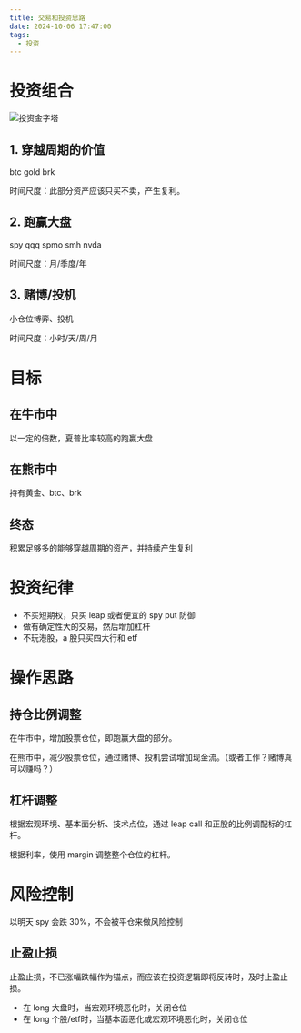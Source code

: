 ```yaml
---
title: 交易和投资思路
date: 2024-10-06 17:47:00
tags:
  - 投资
---
```


# 投资组合

![投资金字塔](images/invest_pyramid.png)

## 1. 穿越周期的价值

btc gold brk

时间尺度：此部分资产应该只买不卖，产生复利。

## 2. 跑赢大盘

spy qqq spmo smh nvda

时间尺度：月/季度/年

## 3. 赌博/投机

小仓位博弈、投机

时间尺度：小时/天/周/月

# 目标

## 在牛市中

以一定的倍数，夏普比率较高的跑赢大盘

## 在熊市中

持有黄金、btc、brk

## 终态
积累足够多的能够穿越周期的资产，并持续产生复利

# 投资纪律

- 不买短期权，只买 leap 或者便宜的 spy put 防御
- 做有确定性大的交易，然后增加杠杆
- 不玩港股，a 股只买四大行和 etf

# 操作思路

## 持仓比例调整

在牛市中，增加股票仓位，即跑赢大盘的部分。

在熊市中，减少股票仓位，通过赌博、投机尝试增加现金流。（或者工作？赌博真可以赚吗？）

## 杠杆调整

根据宏观环境、基本面分析、技术点位，通过 leap call 和正股的比例调配标的杠杆。

根据利率，使用 margin 调整整个仓位的杠杆。

# 风险控制

以明天 spy 会跌 30%，不会被平仓来做风险控制

## 止盈止损
止盈止损，不已涨幅跌幅作为锚点，而应该在投资逻辑即将反转时，及时止盈止损。

- 在 long 大盘时，当宏观环境恶化时，关闭仓位
- 在 long 个股/etf时，当基本面恶化或宏观环境恶化时，关闭仓位
